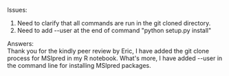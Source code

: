 Issues:
1. Need to clarify that all commands are run in the git cloned directory.
2. Need to add --user at the end of command "python setup.py install"
   
Answers:  
Thank you for the kindly peer review by Eric, I have added the git clone process for MSIpred in my R notebook. What's more, I have added --user in the command line for installing MSIpred packages.  
